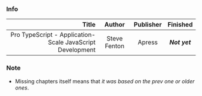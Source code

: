 ### Info

| Title | Author | Publisher | Finished | 
| ----: | :----: | :-----: | :----: |
| Pro TypeScript - Application-Scale JavaScript Development | Steve Fenton | Apress | ***Not yet*** |

### Note 
- Missing chapters itself means that *it was based on the prev one or older ones*.
